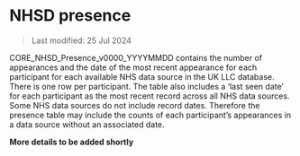 # NHSD presence

>Last modified: 25 Jul 2024

CORE_NHSD_Presence_v0000_YYYYMMDD contains the number of appearances and the date of the most recent appearance for each participant for each available NHS data source in the UK LLC database. There is one row per participant. The table also includes a ‘last seen date’ for each participant as the most recent record across all NHS data sources. Some NHS data sources do not include record dates. Therefore the presence table may include the counts of each participant’s appearances in a data source without an associated date. 

**More details to be added shortly**